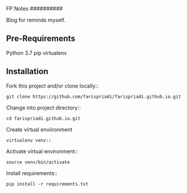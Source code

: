 FP Notes
##########

Blog for reminds myself.


Pre-Requirements
----------------

Python 3.7
pip
virtualenv


Installation
------------

Fork this project and/or clone locally::

	git clone https://github.com/farispriadi/farispriadi.github.io.git

Change into project directory::
	
	cd farispriadi.github.io.git

Create virtual enviironment
	
	virtualenv venv::

Activate virtual environment::

	source venv/bin/activate

Install requirements::

    pip install -r requirements.txt